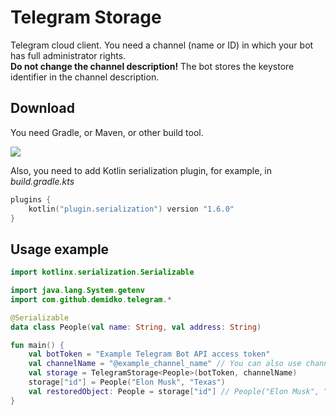 # Telegram Storage

Telegram cloud client. You need a channel (name or ID) in which your bot has full administrator
rights.  
**Do not change the channel description!** The bot stores the keystore identifier in the channel
description.

## Download

You need Gradle, or Maven, or other build tool.

[![](https://jitpack.io/v/demidko/telegram-storage.svg)](https://jitpack.io/#demidko/telegram-storage)

Also, you need to add Kotlin serialization plugin, for example, in _build.gradle.kts_
```kotlin
plugins {
    kotlin("plugin.serialization") version "1.6.0"
}
```


## Usage example

```kotlin
import kotlinx.serialization.Serializable

import java.lang.System.getenv
import com.github.demidko.telegram.*

@Serializable
data class People(val name: String, val address: String)

fun main() {
    val botToken = "Example Telegram Bot API access token"
    val channelName = "@example_channel_name" // You can also use channel id
    val storage = TelegramStorage<People>(botToken, channelName)
    storage["id"] = People("Elon Musk", "Texas")
    val restoredObject: People = storage["id"] // People("Elon Musk", "Texas")
}
```
